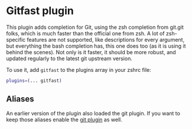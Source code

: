 # Gitfast plugin

This plugin adds completion for Git, using the zsh completion from git.git folks, which is much faster than the official
one from zsh. A lot of zsh-specific features are not supported, like descriptions for every argument, but everything the
bash completion has, this one does too (as it is using it behind the scenes). Not only is it faster, it should be more
robust, and updated regularly to the latest git upstream version.

To use it, add `gitfast` to the plugins array in your zshrc file:

```zsh
plugins=(... gitfast)
```

## Aliases

An earlier version of the plugin also loaded the git plugin. If you want to keep those aliases enable
the [git plugin](https://github.com/ohmyzsh/ohmyzsh/tree/master/plugins/git)
as well.
